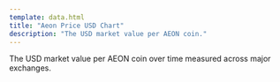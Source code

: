 ```yaml
---
template: data.html
title: "Aeon Price USD Chart"
description: "The USD market value per AEON coin."
---
```


The USD market value per AEON coin over time measured across major exchanges.
